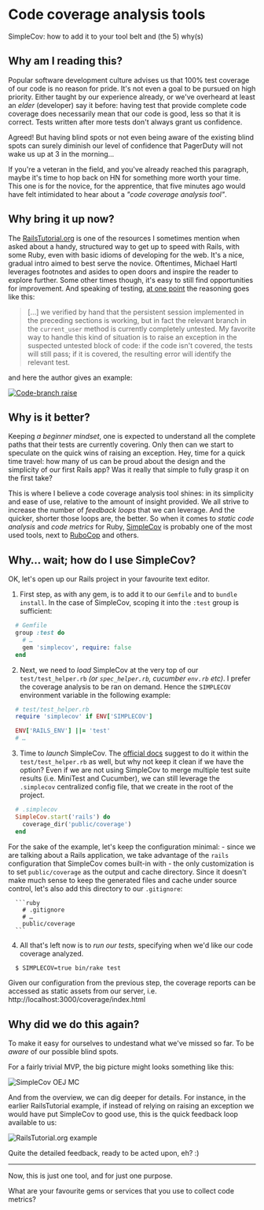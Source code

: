 # Code coverage analysis tools
SimpleCov: how to add it to your tool belt and (the 5) why(s)

## Why am I reading this?

Popular software development culture advises us that 100% test coverage of our code is no reason for pride. It's not even a goal to be pursued on high priority. Either taught by our experience already, or we've overheard at least an _elder_ (developer) say it before: having test that provide complete code coverage does necessarily mean that our code is good, less so that it is correct.
Tests written after more tests don't always grant us confidence.

Agreed! But having blind spots or not even being aware of the existing blind spots can surely diminish our level of confidence that PagerDuty will not wake us up at 3 in the morning…

If you're a veteran in the field, and you've already reached this paragraph, maybe it's time to hop back on HN for something more worth your time. This one is for the novice, for the apprentice, that five minutes ago would have felt intimidated to hear about a _"code&nbsp;coverage analysis tool"_.

## Why bring it up now?

The [RailsTutorial.org](https://www.railstutorial.org/book) is one of the resources I sometimes mention when asked about a handy, structured way to get up to speed with Rails, with some Ruby, even with basic idioms of developing for the web. It's a nice, gradual intro aimed to best serve the novice. Oftentimes, Michael Hartl leverages footnotes and asides to open doors and inspire the reader to explore further. Some other times though, it's easy to still find opportunities for improvement.
And speaking of testing, [at one point](https://www.railstutorial.org/book/log_in_log_out#sec-testing_the_remember_branch) the reasoning goes like this:

> […] we verified by hand that the persistent session implemented in the preceding sections is working, but in fact the relevant branch in the `current_user` method is currently completely untested. My favorite way to handle this kind of situation is to raise an exception in the suspected untested block of code: if the code isn't covered, the tests will still pass; if it is covered, the resulting error will identify the relevant test.

and here the author gives an example:

[![Code-branch raise](https://silvrback.s3.amazonaws.com/uploads/d5c51d53-1737-4404-8a47-3b9f9571125d/railstutorial-uncovered-paths_large.png)](https://www.railstutorial.org/book/log_in_log_out#_code-branch_raise)

## Why is it better?

Keeping _a beginner&nbsp;mindset_, one is expected to understand all the complete paths that their tests are currently covering. Only then can we start to speculate on the quick wins of raising an exception. Hey, time for a quick time travel: how many of us can be proud about the design and the simplicity of our first Rails app? Was it really that simple to fully grasp it on the first take?

This is where I believe a code coverage analysis tool shines: in its simplicity and ease of use, relative to the amount of insight provided. We all strive to increase the number of _feedback&nbsp;loops_ that we can leverage. And the quicker, shorter those loops are, the better. So when it comes to _static code analysis_ and _code&nbsp;metrics_ for Ruby, [SimpleCov](https://github.com/colszowka/simplecov) is probably one of the most used tools, next to [RuboCop](https://github.com/bbatsov/rubocop) and others.

## Why… wait; how do I use SimpleCov?

OK, let's open up our Rails project in your favourite text editor.

1. First step, as with any gem, is to add it to our `Gemfile` and to `bundle install`.
  In the case of SimpleCov, scoping it into the `:test` group is sufficient:

  ```ruby
    # Gemfile
    group :test do
      # …
      gem 'simplecov', require: false
    end
  ```

2. Next, we need to _load_ SimpleCov at the very top of our `test/test_helper.rb`
  _(or `spec_helper.rb`, cucumber `env.rb` etc)_. I prefer the coverage analysis to be ran on demand. Hence the `SIMPLECOV` environment variable in the following example:

  ```ruby
    # test/test_helper.rb
    require 'simplecov' if ENV['SIMPLECOV']

    ENV['RAILS_ENV'] ||= 'test'
    # …
  ```

3. Time to _launch_ SimpleCov.
  The [official docs](https://github.com/colszowka/simplecov#getting-started) suggest to do it within the `test/test_helper.rb` as well, but why not keep it clean if we have the option? Even if we are not using SimpleCov to merge multiple test suite results (i.e. MiniTest and Cucumber), we can still leverage the `.simplecov` centralized config file, that we create in the root of the project.

  ```ruby
    # .simplecov
    SimpleCov.start('rails') do
      coverage_dir('public/coverage')
    end
  ```

  For the sake of the example, let's keep the configuration minimal:
    - since we are talking about a Rails application, we take advantage of the `rails` configuration that SimpleCov comes built-in with
    - the only customization is to set `public/coverage` as the output and cache directory. Since it doesn't make much sense to keep the generated files and cache under source control, let's also add this directory to our `.gitignore`:

      ```ruby
        # .gitignore
        # …
        public/coverage
      ```

4. All that's left now is to _run our tests_, specifying when we'd like our code coverage analyzed.

  ```bash
    $ SIMPLECOV=true bin/rake test
  ```

  Given our configuration from the previous step, the coverage reports can be accessed as static assets from our server, i.e. http://localhost:3000/coverage/index.html

## Why did we do this again?

To make it easy for ourselves to undestand what we've missed so far. To be _aware_ of our possible blind spots.

For a fairly trivial MVP, the big picture might looks something like this:

![SimpleCov OEJ MC](https://silvrback.s3.amazonaws.com/uploads/8414e3ce-c465-4b60-aca3-dcaeb841f66f/2016-01-04%20simplecov-oejmc_large.png)

And from the overview, we can dig deeper for details. For instance, in the earlier RailsTutorial example, if instead of relying on raising an exception we would have put SimpleCov to good use, this is the quick feedback loop available to us:

![RailsTutorial.org example](https://silvrback.s3.amazonaws.com/uploads/faa79203-68b7-46bc-a1aa-21b616193076/2016-01-02%20simplecov_large.png)

Quite the detailed feedback, ready to be acted upon, eh? :)

***

Now, this is just one tool, and for just one purpose.

What are your favourite gems or services that you use to collect code metrics?

  [cover-photo]: https://500px.com/photo/75749775/still-life-by-sergey-bogomyako
